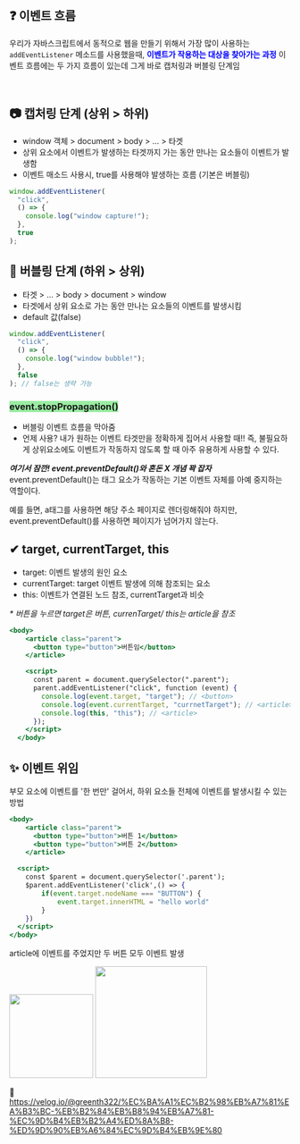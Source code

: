 ## ❓ 이벤트 흐름

우리가 자바스크립트에서 동적으로 웹을 만들기 위해서 가장 많이 사용하는 `addEventListener` 메소드를 사용했을때, **<span style ="color: blue">이벤트가 작용하는 대상을 찾아가는 과정</span>**
이벤트 흐름에는 두 가지 흐름이 있는데 그게 바로 캡처링과 버블링 단계임

<br>

## 📷 캡처링 단계 (상위 > 하위)

- window 객체 > document > body > ... > 타겟
- 상위 요소에서 이벤트가 발생하는 타겟까지 가는 동안 만나는 요소들이 이벤트가 발생함
- 이벤트 매소드 사용시, true를 사용해야 발생하는 흐름 (기본은 버블링)

```jsx
window.addEventListener(
  "click",
  () => {
    console.log("window capture!");
  },
  true
);
```

## 🛁 버블링 단계 (하위 > 상위)

- 타겟 > ... > body > document > window
- 타겟에서 상위 요소로 가는 동안 만나는 요소들의 이벤트를 발생시킴
- default 값(false)

```jsx
window.addEventListener(
  "click",
  () => {
    console.log("window bubble!");
  },
  false
); // false는 생략 가능
```

### <span style="background-color:#9aeda2">event.stopPropagation() </span>

- 버블링 이벤트 흐름을 막아줌
- 언제 사용? 내가 원하는 이벤트 타겟만을 정확하게 집어서 사용할 때!! 즉, 불필요하게 상위요소에도 이벤트가 작동하지 않도록 할 때 아주 유용하게 사용할 수 있다.

**_여기서 잠깐! event.preventDefault()와 혼돈 X 개념 꽉 잡자_**
event.preventDefault()는 태그 요소가 작동하는 기본 이벤트 자체를 아예 중지하는 역할이다.

예를 들면, a태그를 사용하면 해당 주소 페이지로 렌더링해줘야 하지만, event.preventDefault()를 사용하면 페이지가 넘어가지 않는다.

## ✔ target, currentTarget, this

- target: 이벤트 발생의 원인 요소
- currentTarget: target 이벤트 발생에 의해 참조되는 요소
- this: 이벤트가 연결된 노드 참조, currentTarget과 비슷

_\* 버튼을 누르면 target은 버튼, currenTarget/ this는 article을 참조_

```jsx
<body>
    <article class="parent">
      <button type="button">버튼임</button>
    </article>

    <script>
      const parent = document.querySelector(".parent");
      parent.addEventListener("click", function (event) {
        console.log(event.target, "target"); // <button>
        console.log(event.currentTarget, "currnetTarget"); // <article>
        console.log(this, "this"); // <article>
      });
    </script>
  </body>
```

## ✨ 이벤트 위임

부모 요소에 이벤트를 '한 번만' 걸어서, 하위 요소들 전체에 이벤트를 발생시킬 수 있는 방법

```jsx
<body>
    <article class="parent">
      <button type="button">버튼 1</button>
      <button type="button">버튼 2</button>
    </article>

  <script>
    const $parent = document.querySelector('.parent');
    $parent.addEventListener('click',() => {
    	if(event.target.nodeName === "BUTTON") {
        	event.target.innerHTML = "hello world"
        }
    })
  </script>
</body>
```

article에 이벤트를 주었지만 두 버튼 모두 이벤트 발생

<img src = "https://velog.velcdn.com/images/greenth322/post/2da16c43-e9d0-474b-a956-dc778a593223/image.png" width="150px">
<img src = "https://velog.velcdn.com/images/greenth322/post/4c488863-d671-4e02-80f3-7e9aaa626840/image.png" width="200px">

<br>

🔗 https://velog.io/@greenth322/%EC%BA%A1%EC%B2%98%EB%A7%81%EA%B3%BC-%EB%B2%84%EB%B8%94%EB%A7%81-%EC%9D%B4%EB%B2%A4%ED%8A%B8-%ED%9D%90%EB%A6%84%EC%9D%B4%EB%9E%80
